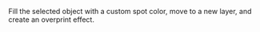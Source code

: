 Fill the selected object with a custom spot color, move to a new layer, and create an overprint effect.
